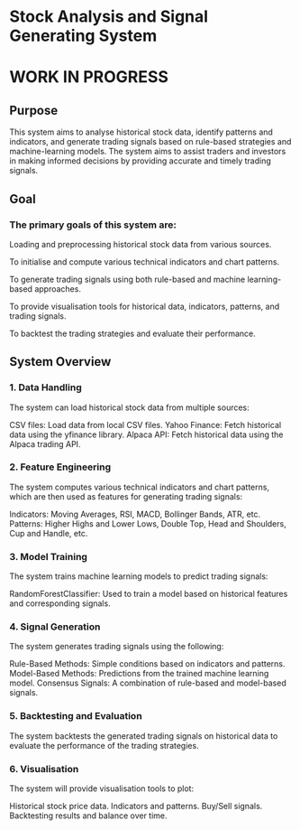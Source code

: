# Stock Analysis and Signal Generating System
# WORK IN PROGRESS
## Purpose
This system aims to analyse historical stock data, identify patterns and indicators, and generate trading signals based on rule-based strategies and machine-learning models. The system aims to assist traders and investors in making informed decisions by providing accurate and timely trading signals.

## Goal
### The primary goals of this system are:

  Loading and preprocessing historical stock data from various sources.

  To initialise and compute various technical indicators and chart patterns.

  To generate trading signals using both rule-based and machine learning-based approaches.

  To provide visualisation tools for historical data, indicators, patterns, and trading signals.

  To backtest the trading strategies and evaluate their performance.

## System Overview
### 1. Data Handling
The system can load historical stock data from multiple sources:

CSV files: Load data from local CSV files.
Yahoo Finance: Fetch historical data using the yfinance library.
Alpaca API: Fetch historical data using the Alpaca trading API.

### 2. Feature Engineering
The system computes various technical indicators and chart patterns, which are then used as features for generating trading signals:

Indicators: Moving Averages, RSI, MACD, Bollinger Bands, ATR, etc.
Patterns: Higher Highs and Lower Lows, Double Top, Head and Shoulders, Cup and Handle, etc.
### 3. Model Training
The system trains machine learning models to predict trading signals:

RandomForestClassifier: Used to train a model based on historical features and corresponding signals.

### 4. Signal Generation
The system generates trading signals using the following:

Rule-Based Methods: Simple conditions based on indicators and patterns.
Model-Based Methods: Predictions from the trained machine learning model.
Consensus Signals: A combination of rule-based and model-based signals.

### 5. Backtesting and Evaluation
The system backtests the generated trading signals on historical data to evaluate the performance of the trading strategies.

### 6. Visualisation
The system will provide visualisation tools to plot:

Historical stock price data.
Indicators and patterns.
Buy/Sell signals.
Backtesting results and balance over time.
